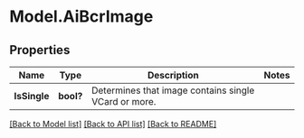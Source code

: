 # Model.AiBcrImage
## Properties
Name | Type | Description | Notes
------------ | ------------- | ------------- | -------------
**IsSingle** | **bool?** | Determines that image contains single VCard or more.              | 



[[Back to Model list]](README.md#documentation-for-models) [[Back to API list]](README.md#documentation-for-api-endpoints) [[Back to README]](README.md)


